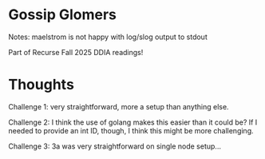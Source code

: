 # Gossip Glomers 

Notes: maelstrom is not happy with log/slog output to stdout

Part of Recurse Fall 2025 DDIA readings!

# Thoughts

Challenge 1: very straightforward, more a setup than anything else.

Challenge 2: I think the use of golang makes this easier than it could be? If I needed to provide an int ID, though, I think this might be more challenging.

Challenge 3: 3a was very straightforward on single node setup...
